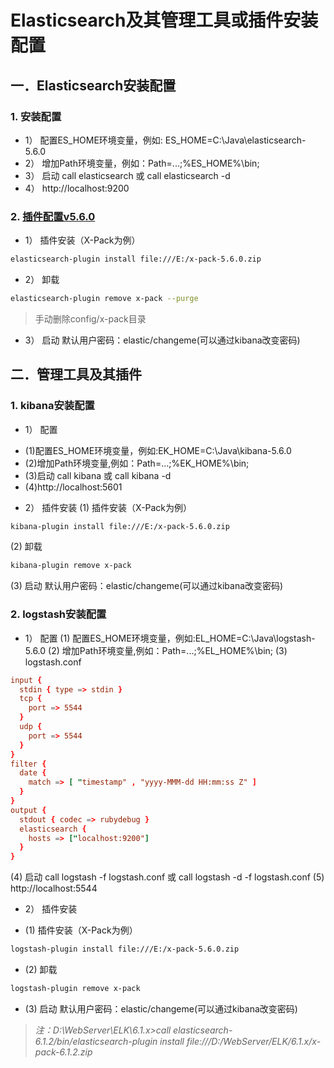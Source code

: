 # Elasticsearch及其管理工具或插件安装配置
## 一．Elasticsearch安装配置
### 1. 安装配置
- 1） 配置ES_HOME环境变量，例如:  ES_HOME=C:\Java\elasticsearch-5.6.0
- 2） 增加Path环境变量，例如：Path=...;%ES_HOME%\bin;
- 3） 启动 call elasticsearch 或 call elasticsearch -d
- 4） http://localhost:9200
### 2. [插件配置v5.6.0](https://artifacts.elastic.co/downloads/packs/x-pack/x-pack-5.6.0.zip)
- 1） 插件安装（X-Pack为例）
```bash
elasticsearch-plugin install file:///E:/x-pack-5.6.0.zip
```
- 2） 卸载
```bash
elasticsearch-plugin remove x-pack --purge
```
> 手动删除config/x-pack目录
- 3） 启动
默认用户密码：elastic/changeme(可以通过kibana改变密码)
## 二．管理工具及其插件
### 1. kibana安装配置
- 1） 配置
* (1)配置ES_HOME环境变量，例如:EK_HOME=C:\Java\kibana-5.6.0
* (2)增加Path环境变量,例如：Path=...;%EK_HOME%\bin;
* (3)启动 call kibana 或 call kibana -d
* (4)http://localhost:5601
- 2） 插件安装
(1) 插件安装（X-Pack为例）
```bash
kibana-plugin install file:///E:/x-pack-5.6.0.zip
```
(2) 卸载
```bash
kibana-plugin remove x-pack
```
(3) 启动
默认用户密码：elastic/changeme(可以通过kibana改变密码)
### 2. logstash安装配置
- 1） 配置
(1) 配置ES_HOME环境变量，例如:EL_HOME=C:\Java\logstash-5.6.0
(2) 增加Path环境变量,例如：Path=...;%EL_HOME%\bin;
(3) logstash.conf
```conf
input {
  stdin { type => stdin }
  tcp {
    port => 5544
  }
  udp {
    port => 5544
  }
}
filter {
  date {
    match => [ "timestamp" , "yyyy-MMM-dd HH:mm:ss Z" ]
  }
}
output {
  stdout { codec => rubydebug }
  elasticsearch {
    hosts => ["localhost:9200"]
  }
}
```
(4) 启动 call logstash -f logstash.conf 或 call logstash -d -f logstash.conf
(5) http://localhost:5544
- 2） 插件安装
* (1) 插件安装（X-Pack为例）
```bash
logstash-plugin install file:///E:/x-pack-5.6.0.zip
```
* (2) 卸载
```bash
logstash-plugin remove x-pack
```
* (3) 启动
默认用户密码：elastic/changeme(可以通过kibana改变密码)

>
>
>*注：D:\WebServer\ELK\6.1.x>call elasticsearch-6.1.2/bin/elasticsearch-plugin install file:///D:/WebServer/ELK/6.1.x/x-pack-6.1.2.zip*
